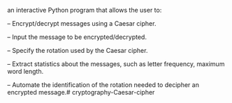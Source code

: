 an interactive Python program that allows the user to:

– Encrypt/decrypt messages using a Caesar cipher.

– Input the message to be encrypted/decrypted.

– Specify the rotation used by the Caesar cipher.

– Extract statistics about the messages, such as letter frequency, maximum word length.

– Automate the identification of the rotation needed to decipher an encrypted message.# cryptography-Caesar-cipher
